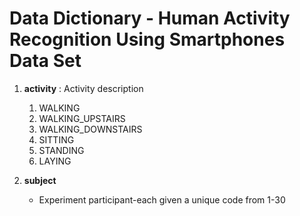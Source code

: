 # Data Dictionary - Human Activity Recognition Using Smartphones Data Set ##

1. **activity** : Activity description
    1. WALKING
    2. WALKING_UPSTAIRS
    3. WALKING_DOWNSTAIRS
    4. SITTING
    5. STANDING
    6. LAYING

2. **subject**
      * Experiment participant-each given a unique code from 1-30
   


